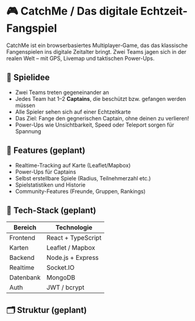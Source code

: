 # 🎮 CatchMe / Das digitale Echtzeit-Fangspiel

CatchMe ist ein browserbasiertes Multiplayer-Game, das das klassische Fangenspielen ins digitale Zeitalter bringt. Zwei Teams jagen sich in der realen Welt – mit GPS, Livemap und taktischen Power-Ups.

## 🚀 Spielidee

- Zwei Teams treten gegeneinander an
- Jedes Team hat 1–2 **Captains**, die beschützt bzw. gefangen werden müssen
- Alle Spieler sehen sich auf einer Echtzeitkarte
- Das Ziel: Fange den gegnerischen Captain, ohne deinen zu verlieren!
- Power-Ups wie Unsichtbarkeit, Speed oder Teleport sorgen für Spannung

## 📱 Features (geplant)

- Realtime-Tracking auf Karte (Leaflet/Mapbox)
- Power-Ups für Captains
- Selbst erstellbare Spiele (Radius, Teilnehmerzahl etc.)
- Spielstatistiken und Historie
- Community-Features (Freunde, Gruppen, Rankings)

## 🧠 Tech-Stack (geplant)

| Bereich     | Technologie         |
|-------------|---------------------|
| Frontend    | React + TypeScript  |
| Karten      | Leaflet / Mapbox    |
| Backend     | Node.js + Express   |
| Realtime    | Socket.IO           |
| Datenbank   | MongoDB             |
| Auth        | JWT / bcrypt        |

## 🗂️ Struktur (geplant)

